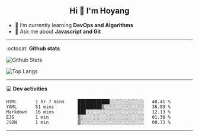 <h2 align="center">Hi 👋 I'm Hoyang</h2>

- 🌱 I’m currently learning **DevOps and Algorithms**
- 💬 Ask me about **Javascript and Git**

-------

:octocat: **Github stats**

![Github Stats](https://github-readme-stats.vercel.app/api?username=hoyangtsai&count_private=true&show_icons=true&theme=blueberry)

![Top Langs](https://github-readme-stats.vercel.app/api/top-langs/?username=hoyangtsai&theme=blueberry&layout=compact&langs_count=8)

-------

:computer: **Dev activities**
<!--START_SECTION:waka-->
```text
HTML       1 hr 7 mins     ████████████░░░░░░░░░░░░░   48.41 % 
YAML       51 mins         █████████▒░░░░░░░░░░░░░░░   36.89 % 
Markdown   16 mins         ███░░░░░░░░░░░░░░░░░░░░░░   12.13 % 
EJS        1 min           ▒░░░░░░░░░░░░░░░░░░░░░░░░   01.38 % 
JSON       1 min           ▒░░░░░░░░░░░░░░░░░░░░░░░░   00.73 % 
```
<!--END_SECTION:waka-->

-------
